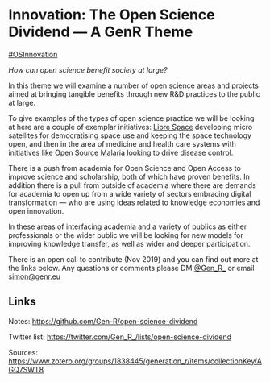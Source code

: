 # Innovation: The Open Science Dividend — A GenR Theme

[#OSInnovation](https://twitter.com/search?q=%23OSInnovation&src=typed_query&f=live)

_How can open science benefit society at large?_

In this theme we will examine a number of open science areas and projects aimed at bringing tangible benefits through new R&D practices to the public at large. 

To give examples of the types of open science practice we will be looking at here are a couple of exemplar initiatives: [Libre&nbsp;Space](https://libre.space/) developing micro satellites for democratising space use and keeping the space technology open, and then in the area of medicine and health care systems with initiatives like [Open Source Malaria](http://opensourcemalaria.org/) looking to drive disease control. 

There is a push from academia for Open Science and Open Access to improve science and scholarship, both of which have proven benefits. In addition there is a pull from outside of academia where there are demands for academia to open up from a wide variety of sectors embracing digital transformation — who are using ideas related to knowledge economies and open innovation. 

In these areas of interfacing academia and a variety of publics as either professionals or the wider public we will be looking for new models for improving knowledge transfer, as well as wider and deeper participation.

There is an open call to contribute (Nov 2019) and you can find out more at the links below. Any questions or comments please DM [@Gen_R_](https://twitter.com/Gen_R_) or email [simon@genr.eu](mailto:simon@genr.eu) 

## Links

Notes: https://github.com/Gen-R/open-science-dividend

Twitter list: https://twitter.com/Gen_R_/lists/open-science-dividend

Sources: https://www.zotero.org/groups/1838445/generation_r/items/collectionKey/AGQ7SWT8
